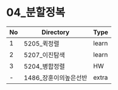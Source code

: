 # 04_분할정복

| No | Directory | Type |
|---|---|---|
| 1 | 5205_퀵정렬 | learn |
| 2 | 5207_이진탐색 | learn |
| 3 | 5204_병합정렬 | HW |
| - | 1486_장훈이의높은선반 | extra |
